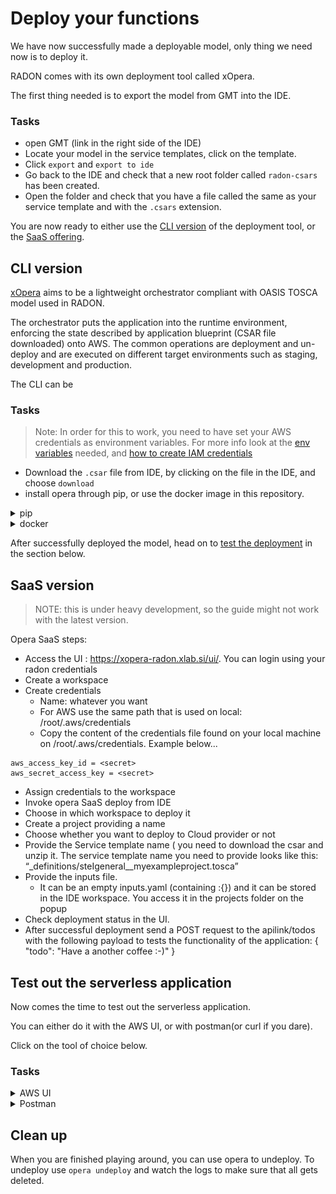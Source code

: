 # Deploy your functions

We have now successfully made a deployable model,
only thing we need now is to deploy it.

RADON comes with its own deployment tool called
xOpera.

The first thing needed is to export the model from
GMT into the IDE.

### Tasks

- open GMT (link in the right side of the IDE)
- Locate your model in the service templates,
  click on the template.
- Click `export` and `export to ide`
- Go back to the IDE and check that a new root
  folder called `radon-csars` has been created.
- Open the folder and check that you have a file
  called the same as your service template and
  with the `.csars` extension.

You are now ready to either use the
[CLI version](#cli-version) of the deployment
tool, or the [SaaS offering](#saas-version).

## CLI version

[xOpera](https://github.com/xlab-si/xopera-opera)
aims to be a lightweight orchestrator compliant
with OASIS TOSCA model used in RADON.

The orchestrator puts the application into the
runtime environment, enforcing the state described
by application blueprint (CSAR file downloaded)
onto AWS. The common operations are deployment and
un-deploy and are executed on different target
environments such as staging, development and
production.

The CLI can be

### Tasks

> Note: In order for this to work, you need to
> have set your AWS credentials as environment
> variables. For more info look at the
> [env variables](https://docs.aws.amazon.com/cli/latest/userguide/cli-configure-envvars.html)
> needed, and
> [how to create IAM credentials](https://docs.aws.amazon.com/IAM/latest/UserGuide/getting-started_create-admin-group.html)

- Download the `.csar` file from IDE, by clicking
  on the file in the IDE, and choose `download`
- install opera through pip, or use the docker
  image in this repository.

<details>
      <summary>pip</summary>

Look at the installation guide on the
[GH webpage](https://github.com/xlab-si/xopera-opera#prerequisites)

```bash
mkdir ~/opera && cd ~/opera
python3 -m venv .venv && . .venv/bin/activate
pip install opera boto3
```

Run the following command in the folder where you
have the `csar` file stored (here called
`todo.csar`)

```bash
opera deploy -c todo.csar
```

After executing the opera, you should see
something like this printed out.

```bash
[Worker_0]   Deploying AwsPlatform_0_0
[Worker_0]     Executing configure on AwsPlatform_0_0
[Worker_0]   Deployment of AwsPlatform_0_0 complete
[Worker_0]   Deploying AwsDynamoDBTable_0_0
[Worker_0]     Executing create on AwsDynamoDBTable_0_0
[Worker_0]   Deployment of AwsDynamoDBTable_0_0 complete
[Worker_0]   Deploying AwsLambdaFunction_1_0
[Worker_0]     Executing create on AwsLambdaFunction_1_0
[Worker_0]   Deployment of AwsLambdaFunction_1_0 complete
[Worker_0]   Deploying AwsLambdaFunction_2_0
[Worker_0]     Executing create on AwsLambdaFunction_2_0
[Worker_0]   Deployment of AwsLambdaFunction_2_0 complete
[Worker_0]   Deploying AwsLambdaFunction_0_0
[Worker_0]     Executing create on AwsLambdaFunction_0_0
[Worker_0]   Deployment of AwsLambdaFunction_0_0 complete
[Worker_0]   Deploying AwsLambdaFunction_3_0
[Worker_0]     Executing create on AwsLambdaFunction_3_0
[Worker_0]   Deployment of AwsLambdaFunction_3_0 complete
[Worker_0]   Deploying AwsLambdaFunction_4_0
[Worker_0]     Executing create on AwsLambdaFunction_4_0
[Worker_0]   Deployment of AwsLambdaFunction_4_0 complete
[Worker_0]   Deploying AwsApiGateway_0_0
[Worker_0]     Executing create on AwsApiGateway_0_0
[Worker_0]     Executing pre_configure_source on AwsApiGateway_0_0--AwsLambdaFunction_0_0
[Worker_0]     Executing pre_configure_source on AwsApiGateway_0_0--AwsLambdaFunction_1_0
[Worker_0]     Executing pre_configure_source on AwsApiGateway_0_0--AwsLambdaFunction_2_0
[Worker_0]     Executing pre_configure_source on AwsApiGateway_0_0--AwsLambdaFunction_3_0
[Worker_0]     Executing pre_configure_source on AwsApiGateway_0_0--AwsLambdaFunction_4_0
[Worker_0]     Executing configure on AwsApiGateway_0_0
[Worker_0]   Deployment of AwsApiGateway_0_0 complete

```

</details>

<details>
      <summary>docker</summary>

Run the following command in the folder where you
have the `csar` file stored (here called
`todo.csar`)

```bash
docker run -it -v $PWD:/tmp/opera --env-file env.list praqma/operacli opera deploy -c todo.csar
```

```bash
[Worker_0]   Deploying AwsPlatform_0_0
[Worker_0]     Executing configure on AwsPlatform_0_0
[Worker_0]   Deployment of AwsPlatform_0_0 complete
[Worker_0]   Deploying AwsDynamoDBTable_0_0
[Worker_0]     Executing create on AwsDynamoDBTable_0_0
[Worker_0]   Deployment of AwsDynamoDBTable_0_0 complete
[Worker_0]   Deploying AwsLambdaFunction_1_0
[Worker_0]     Executing create on AwsLambdaFunction_1_0
[Worker_0]   Deployment of AwsLambdaFunction_1_0 complete
[Worker_0]   Deploying AwsLambdaFunction_2_0
[Worker_0]     Executing create on AwsLambdaFunction_2_0
[Worker_0]   Deployment of AwsLambdaFunction_2_0 complete
[Worker_0]   Deploying AwsLambdaFunction_0_0
[Worker_0]     Executing create on AwsLambdaFunction_0_0
[Worker_0]   Deployment of AwsLambdaFunction_0_0 complete
[Worker_0]   Deploying AwsLambdaFunction_3_0
[Worker_0]     Executing create on AwsLambdaFunction_3_0
[Worker_0]   Deployment of AwsLambdaFunction_3_0 complete
[Worker_0]   Deploying AwsLambdaFunction_4_0
[Worker_0]     Executing create on AwsLambdaFunction_4_0
[Worker_0]   Deployment of AwsLambdaFunction_4_0 complete
[Worker_0]   Deploying AwsApiGateway_0_0
[Worker_0]     Executing create on AwsApiGateway_0_0
[Worker_0]     Executing pre_configure_source on AwsApiGateway_0_0--AwsLambdaFunction_0_0
[Worker_0]     Executing pre_configure_source on AwsApiGateway_0_0--AwsLambdaFunction_1_0
[Worker_0]     Executing pre_configure_source on AwsApiGateway_0_0--AwsLambdaFunction_2_0
[Worker_0]     Executing pre_configure_source on AwsApiGateway_0_0--AwsLambdaFunction_3_0
[Worker_0]     Executing pre_configure_source on AwsApiGateway_0_0--AwsLambdaFunction_4_0
[Worker_0]     Executing configure on AwsApiGateway_0_0
[Worker_0]   Deployment of AwsApiGateway_0_0 complete
```

</details>

After successfully deployed the model, head on to
[test the deployment](#Test-out-the-serverless-application)
in the section below.

## SaaS version

> NOTE: this is under heavy development, so the
> guide might not work with the latest version.

Opera SaaS steps:

- Access the UI :
  https://xopera-radon.xlab.si/ui/. You can login
  using your radon credentials
- Create a workspace
- Create credentials
  - Name: whatever you want
  - For AWS use the same path that is used on
    local: /root/.aws/credentials
  - Copy the content of the credentials file found
    on your local machine on
    /root/.aws/credentials. Example below...

```[default]
aws_access_key_id = <secret>
aws_secret_access_key = <secret>
```

- Assign credentials to the workspace
- Invoke opera SaaS deploy from IDE
- Choose in which workspace to deploy it
- Create a project providing a name
- Choose whether you want to deploy to Cloud
  provider or not
- Provide the Service template name ( you need to
  download the csar and unzip it. The service
  template name you need to provide looks like
  this:
  “\_definitions/steIgeneral\_\_myexampleproject.tosca”
- Provide the inputs file.
  - It can be an empty inputs.yaml (containing
    :{}) and it can be stored in the IDE
    workspace. You access it in the projects
    folder on the popup
- Check deployment status in the UI.
- After successful deployment send a POST request
  to the apilink/todos with the following payload
  to tests the functionality of the application: {
  "todo": "Have a another coffee :-)" }

## Test out the serverless application

Now comes the time to test out the serverless
application.

You can either do it with the AWS UI, or with
postman(or curl if you dare).

Click on the tool of choice below.

### Tasks

<details>
      <summary>AWS UI</summary>

- Log into AWS account
- Go into `Amazon API Gateway` and select
  `ServerlessToDoListAPI`
- ![](img/AWSAPI.png)
- Click on the /todos `GET` method, and `test` and
  see that the result you get back in the response
  body is an empty list; `[]`
- To populate with a todo, Click on the /todos
  `POST` method, and `test`
- In the resquest body, paste in the payload:
  `{"todo":"buy milk"}` and click `test`
- Get back to test the /todos `GET` method to see
  that the item has been persisted.

</details>
<details>
      <summary>Postman</summary>

- Log into AWS account
- Go into `Amazon API Gateway` and select
  `ServerlessToDoListAPI`
- To get the URL to test, click on `Stages`
  `production` and take the `invoke URL:`
- ![](img/AWSURL.png)
- Open Postman
- Send a `get` message to `<invokeURL>/todos` and
  see that the result you get back in the response
  body is an empty list; `[]`
- To populate with a todo, send a `POST` method to
  `<invokeURL>/posts` with a resquest body like
  `{"todo":"buy milk"}`
- Get back to test the /todos `GET` method to see
  that the item has been persisted.

</details>

## Clean up

When you are finished playing around, you can use
opera to undeploy. To undeploy use
`opera undeploy` and watch the logs to make sure
that all gets deleted.
